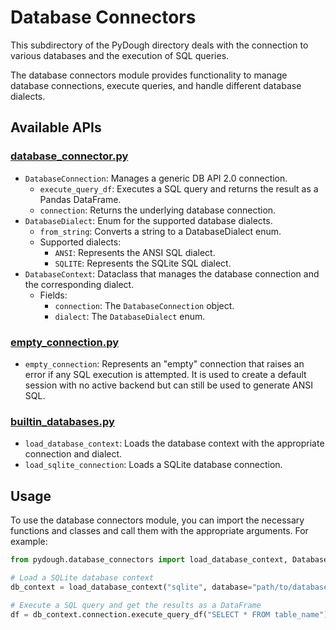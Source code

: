 # Database Connectors

This subdirectory of the PyDough directory deals with the connection to various databases and the execution of SQL queries.

The database connectors module provides functionality to manage database connections, execute queries, and handle different database dialects.

## Available APIs

### [database_connector.py](database_connector.py)

- `DatabaseConnection`: Manages a generic DB API 2.0 connection.
    - `execute_query_df`: Executes a SQL query and returns the result as a Pandas DataFrame.
    - `connection`: Returns the underlying database connection.
- `DatabaseDialect`: Enum for the supported database dialects.
    - `from_string`: Converts a string to a DatabaseDialect enum.
    - Supported dialects:
        - `ANSI`: Represents the ANSI SQL dialect.
        - `SQLITE`: Represents the SQLite SQL dialect.
- `DatabaseContext`: Dataclass that manages the database connection and the corresponding dialect.
    - Fields:
        - `connection`: The `DatabaseConnection` object.
        - `dialect`: The `DatabaseDialect` enum.

### [empty_connection.py](empty_connection.py)

- `empty_connection`: Represents an "empty" connection that raises an error if any SQL execution is attempted. It is used to create a default session with no active backend but can still be used to generate ANSI SQL.

### [builtin_databases.py](builtin_databases.py)

- `load_database_context`: Loads the database context with the appropriate connection and dialect.
- `load_sqlite_connection`: Loads a SQLite database connection.

## Usage

To use the database connectors module, you can import the necessary functions and classes and call them with the appropriate arguments. For example:

```python
from pydough.database_connectors import load_database_context, DatabaseDialect

# Load a SQLite database context
db_context = load_database_context("sqlite", database="path/to/database.db")

# Execute a SQL query and get the results as a DataFrame
df = db_context.connection.execute_query_df("SELECT * FROM table_name")
```